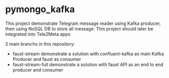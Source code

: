 # pymongo_kafka
This project demonstrate Telegram message reader using Kafka producer,  then using NoSQL DB to store all message. This project should later be integrated into Tele2Meta apps

2 main branchs in this repository: 
- faust-stream demonstrate a solution with confluent-kafka as main Kafka Producer and faust as consumer 
- faust-stream-full demonstrate a solution with faust API as an end to end producer and consumer

